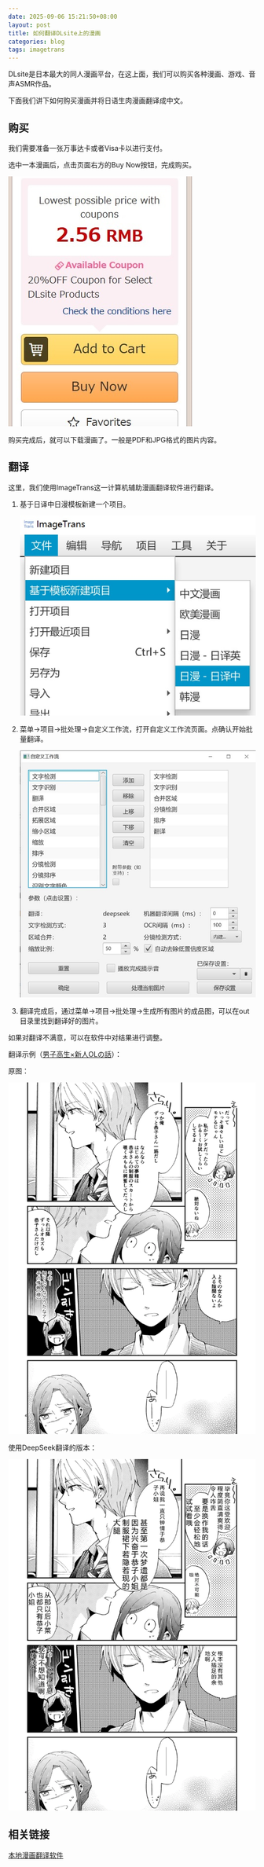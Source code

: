 ```yaml
---
date: 2025-09-06 15:21:50+08:00
layout: post
title: 如何翻译DLsite上的漫画
categories: blog
tags: imagetrans
---
```


DLsite是日本最大的同人漫画平台，在这上面，我们可以购买各种漫画、游戏、音声ASMR作品。

下面我们讲下如何购买漫画并将日语生肉漫画翻译成中文。

## 购买

我们需要准备一张万事达卡或者Visa卡以进行支付。

选中一本漫画后，点击页面右方的Buy Now按钮，完成购买。

![购买](/album/dlsite/purchase.jpg)

购买完成后，就可以下载漫画了。一般是PDF和JPG格式的图片内容。

## 翻译

这里，我们使用ImageTrans这一计算机辅助漫画翻译软件进行翻译。

1. 基于日译中日漫模板新建一个项目。

   ![new project](/album/dlsite/new_project_ja2zh.jpg)
   
2. 菜单->项目->批处理->自定义工作流，打开自定义工作流页面。点确认开始批量翻译。

   ![custom workflow](/album/dlsite/custom_workflow_zh.jpg)
   
3. 翻译完成后，通过菜单->项目->批处理->生成所有图片的成品图，可以在out目录里找到翻译好的图片。

如果对翻译不满意，可以在软件中对结果进行调整。

翻译示例（[男子高生×新人OLの話](https://www.dlsite.com/girls/work/=/product_id/RJ276847.html)）：

原图：

![翻译的版本](/album/dlsite/006-ja.webp)

使用DeepSeek翻译的版本：

![翻译的版本](/album/dlsite/006-zh.webp)

## 相关链接

[本地漫画翻译软件](./2025-04-05-how-to-build-a-local-manga-translation-workshop.md)
